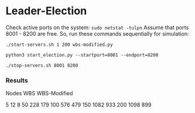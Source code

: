 # Leader-Election

Check active ports on the system: `sudo netstat -tulpn`
Assume that ports 8001 - 8200 are free. So, run these commands sequentially for simulation:

```
./start-servers.sh 1 200 wbs-modified.py

python3 start_election.py --startport=8001 --endport=8200

./stop-servers.sh 8001 8200
```

### Results

Nodes 		WBS  		WBS-Modified

5			12				8
50			228				179
100			576				479
150			1082			933
200			1098			899
